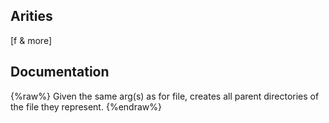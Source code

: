 ## Arities
[f & more]

## Documentation
{%raw%}
Given the same arg(s) as for file, creates all parent directories of
   the file they represent.
{%endraw%}
